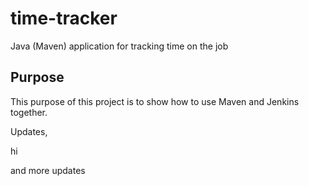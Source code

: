 # time-tracker
Java (Maven) application for tracking time on the job

## Purpose

This purpose of this project is to show how to use Maven and Jenkins together.

Updates, 

hi

and more updates
